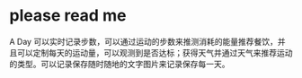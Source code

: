 please read me
=============
A Day 可以实时记录步数，可以通过运动的步数来推测消耗的能量推荐餐饮，并且可以定制每天的运动量，可以观测到是否达标；获得天气并通过天气来推荐运动的类型。可以记录保存随时随地的文字图片来记录保存每一天。	
